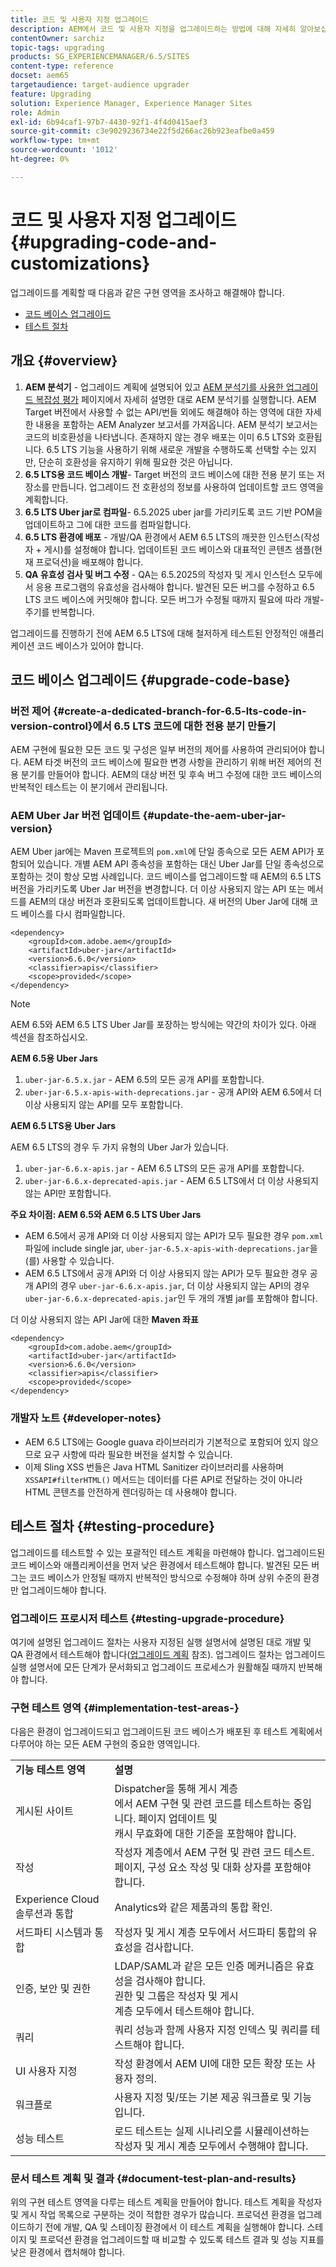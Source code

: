 ```yaml
---
title: 코드 및 사용자 지정 업그레이드
description: AEM에서 코드 및 사용자 지정을 업그레이드하는 방법에 대해 자세히 알아보십시오.
contentOwner: sarchiz
topic-tags: upgrading
products: SG_EXPERIENCEMANAGER/6.5/SITES
content-type: reference
docset: aem65
targetaudience: target-audience upgrader
feature: Upgrading
solution: Experience Manager, Experience Manager Sites
role: Admin
exl-id: 6b94caf1-97b7-4430-92f1-4f4d0415aef3
source-git-commit: c3e9029236734e22f5d266ac26b923eafbe0a459
workflow-type: tm+mt
source-wordcount: '1012'
ht-degree: 0%

---
```


# 코드 및 사용자 지정 업그레이드{#upgrading-code-and-customizations}

업그레이드를 계획할 때 다음과 같은 구현 영역을 조사하고 해결해야 합니다.

* [코드 베이스 업그레이드](#upgrade-code-base)
* [테스트 절차](#testing-procedure)

## 개요 {#overview}

1. **AEM 분석기** - 업그레이드 계획에 설명되어 있고 [AEM 분석기를 사용한 업그레이드 복잡성 평가](/help/sites-deploying/aem-analyzer.md) 페이지에서 자세히 설명한 대로 AEM 분석기를 실행합니다. AEM Target 버전에서 사용할 수 없는 API/번들 외에도 해결해야 하는 영역에 대한 자세한 내용을 포함하는 AEM Analyzer 보고서를 가져옵니다. AEM 분석기 보고서는 코드의 비호환성을 나타냅니다. 존재하지 않는 경우 배포는 이미 6.5 LTS와 호환됩니다. 6.5 LTS 기능을 사용하기 위해 새로운 개발을 수행하도록 선택할 수는 있지만, 단순히 호환성을 유지하기 위해 필요한 것은 아닙니다.
1. **6.5 LTS용 코드 베이스 개발**- Target 버전의 코드 베이스에 대한 전용 분기 또는 저장소를 만듭니다. 업그레이드 전 호환성의 정보를 사용하여 업데이트할 코드 영역을 계획합니다.
1. **6.5 LTS Uber jar로 컴파일**- 6.5.2025 uber jar를 가리키도록 코드 기반 POM을 업데이트하고 그에 대한 코드를 컴파일합니다.
1. **6.5 LTS 환경에 배포** - 개발/QA 환경에서 AEM 6.5 LTS의 깨끗한 인스턴스(작성자 + 게시)를 설정해야 합니다. 업데이트된 코드 베이스와 대표적인 콘텐츠 샘플(현재 프로덕션)을 배포해야 합니다.
1. **QA 유효성 검사 및 버그 수정** - QA는 6.5.2025의 작성자 및 게시 인스턴스 모두에서 응용 프로그램의 유효성을 검사해야 합니다. 발견된 모든 버그를 수정하고 6.5 LTS 코드 베이스에 커밋해야 합니다. 모든 버그가 수정될 때까지 필요에 따라 개발-주기를 반복합니다.

업그레이드를 진행하기 전에 AEM 6.5 LTS에 대해 철저하게 테스트된 안정적인 애플리케이션 코드 베이스가 있어야 합니다.

## 코드 베이스 업그레이드 {#upgrade-code-base}

### 버전 제어 {#create-a-dedicated-branch-for-6.5-lts-code-in-version-control}에서 6.5 LTS 코드에 대한 전용 분기 만들기

AEM 구현에 필요한 모든 코드 및 구성은 일부 버전의 제어를 사용하여 관리되어야 합니다. AEM 타겟 버전의 코드 베이스에 필요한 변경 사항을 관리하기 위해 버전 제어의 전용 분기를 만들어야 합니다. AEM의 대상 버전 및 후속 버그 수정에 대한 코드 베이스의 반복적인 테스트는 이 분기에서 관리됩니다.

### AEM Uber Jar 버전 업데이트 {#update-the-aem-uber-jar-version}

AEM Uber jar에는 Maven 프로젝트의 `pom.xml`에 단일 종속으로 모든 AEM API가 포함되어 있습니다. 개별 AEM API 종속성을 포함하는 대신 Uber Jar를 단일 종속성으로 포함하는 것이 항상 모범 사례입니다. 코드 베이스를 업그레이드할 때 AEM의 6.5 LTS 버전을 가리키도록 Uber Jar 버전을 변경합니다. 더 이상 사용되지 않는 API 또는 메서드를 AEM의 대상 버전과 호환되도록 업데이트합니다. 새 버전의 Uber Jar에 대해 코드 베이스를 다시 컴파일합니다.

```
<dependency>
    <groupId>com.adobe.aem</groupId>
    <artifactId>uber-jar</artifactId>
    <version>6.6.0</version>
    <classifier>apis</classifier>
    <scope>provided</scope>
</dependency>
```

>[!NOTE]
>
>AEM 6.5와 AEM 6.5 LTS Uber Jar를 포장하는 방식에는 약간의 차이가 있다. 아래 섹션을 참조하십시오.

**AEM 6.5용 Uber Jars**

1. `uber-jar-6.5.x.jar` - AEM 6.5의 모든 공개 API를 포함합니다.
1. `uber-jar-6.5.x-apis-with-deprecations.jar` - 공개 API와 AEM 6.5에서 더 이상 사용되지 않는 API를 모두 포함합니다.

**AEM 6.5 LTS용 Uber Jars**

AEM 6.5 LTS의 경우 두 가지 유형의 Uber Jar가 있습니다.

1. `uber-jar-6.6.x-apis.jar` - AEM 6.5 LTS의 모든 공개 API를 포함합니다.
1. `uber-jar-6.6.x-deprecated-apis.jar` - AEM 6.5 LTS에서 더 이상 사용되지 않는 API만 포함합니다.

**주요 차이점: AEM 6.5와 AEM 6.5 LTS Uber Jars**

* AEM 6.5에서 공개 API와 더 이상 사용되지 않는 API가 모두 필요한 경우 `pom.xml` 파일에 include single jar, `uber-jar-6.5.x-apis-with-deprecations.jar`을(를) 사용할 수 있습니다.
* AEM 6.5 LTS에서 공개 API와 더 이상 사용되지 않는 API가 모두 필요한 경우 공개 API의 경우 `uber-jar-6.6.x-apis.jar`, 더 이상 사용되지 않는 API의 경우 `uber-jar-6.6.x-deprecated-apis.jar`인 두 개의 개별 jar를 포함해야 합니다.

더 이상 사용되지 않는 API Jar에 대한 **Maven 좌표**

```
<dependency>
    <groupId>com.adobe.aem</groupId>
    <artifactId>uber-jar</artifactId>
    <version>6.6.0</version>
    <classifier>apis</classifier>
    <scope>provided</scope>
</dependency>
```

### 개발자 노트 {#developer-notes}

* AEM 6.5 LTS에는 Google guava 라이브러리가 기본적으로 포함되어 있지 않으므로 요구 사항에 따라 필요한 버전을 설치할 수 있습니다.
* 이제 Sling XSS 번들은 Java HTML Sanitizer 라이브러리를 사용하며 `XSSAPI#filterHTML()` 메서드는 데이터를 다른 API로 전달하는 것이 아니라 HTML 콘텐츠를 안전하게 렌더링하는 데 사용해야 합니다.

## 테스트 절차 {#testing-procedure}

업그레이드를 테스트할 수 있는 포괄적인 테스트 계획을 마련해야 합니다. 업그레이드된 코드 베이스와 애플리케이션을 먼저 낮은 환경에서 테스트해야 합니다. 발견된 모든 버그는 코드 베이스가 안정될 때까지 반복적인 방식으로 수정해야 하며 상위 수준의 환경만 업그레이드해야 합니다.

### 업그레이드 프로시저 테스트 {#testing-upgrade-procedure}

여기에 설명된 업그레이드 절차는 사용자 지정된 실행 설명서에 설명된 대로 개발 및 QA 환경에서 테스트해야 합니다([업그레이드 계획](/help/sites-deploying/upgrade-planning.md) 참조). 업그레이드 절차는 업그레이드 실행 설명서에 모든 단계가 문서화되고 업그레이드 프로세스가 원활해질 때까지 반복해야 합니다.

### 구현 테스트 영역  {#implementation-test-areas-}

다음은 환경이 업그레이드되고 업그레이드된 코드 베이스가 배포된 후 테스트 계획에서 다루어야 하는 모든 AEM 구현의 중요한 영역입니다.

<table>
 <tbody>
  <tr>
   <td><strong>기능 테스트 영역</strong></td>
   <td><strong>설명</strong></td>
  </tr>
  <tr>
   <td>게시된 사이트</td>
   <td>Dispatcher을 통해 게시 계층 <br />에서 AEM 구현 및 관련 코드를 테스트하는 중입니다. 페이지 업데이트 및 <br /> 캐시 무효화에 대한 기준을 포함해야 합니다.</td>
  </tr>
  <tr>
   <td>작성</td>
   <td>작성자 계층에서 AEM 구현 및 관련 코드 테스트. 페이지, 구성 요소 작성 및 대화 상자를 포함해야 합니다.</td>
  </tr>
  <tr>
   <td>Experience Cloud 솔루션과 통합</td>
   <td>Analytics와 같은 제품과의 통합 확인.</td>
  </tr>
  <tr>
   <td>서드파티 시스템과 통합</td>
   <td>작성자 및 게시 계층 모두에서 서드파티 통합의 유효성을 검사합니다.</td>
  </tr>
  <tr>
   <td>인증, 보안 및 권한</td>
   <td>LDAP/SAML과 같은 모든 인증 메커니즘은 유효성을 검사해야 합니다.<br /> 권한 및 그룹은 작성자 및 게시<br /> 계층 모두에서 테스트해야 합니다.</td>
  </tr>
  <tr>
   <td>쿼리</td>
   <td>쿼리 성능과 함께 사용자 지정 인덱스 및 쿼리를 테스트해야 합니다.</td>
  </tr>
  <tr>
   <td>UI 사용자 지정</td>
   <td>작성 환경에서 AEM UI에 대한 모든 확장 또는 사용자 정의.</td>
  </tr>
  <tr>
   <td>워크플로</td>
   <td>사용자 지정 및/또는 기본 제공 워크플로 및 기능입니다.</td>
  </tr>
  <tr>
   <td>성능 테스트</td>
   <td>로드 테스트는 실제 시나리오를 시뮬레이션하는 작성자 및 게시 계층 모두에서 수행해야 합니다.</td>
  </tr>
 </tbody>
</table>

### 문서 테스트 계획 및 결과 {#document-test-plan-and-results}

위의 구현 테스트 영역을 다루는 테스트 계획을 만들어야 합니다. 테스트 계획을 작성자 및 게시 작업 목록으로 구분하는 것이 적합한 경우가 많습니다. 프로덕션 환경을 업그레이드하기 전에 개발, QA 및 스테이징 환경에서 이 테스트 계획을 실행해야 합니다. 스테이지 및 프로덕션 환경을 업그레이드할 때 비교할 수 있도록 테스트 결과 및 성능 지표를 낮은 환경에서 캡처해야 합니다.
